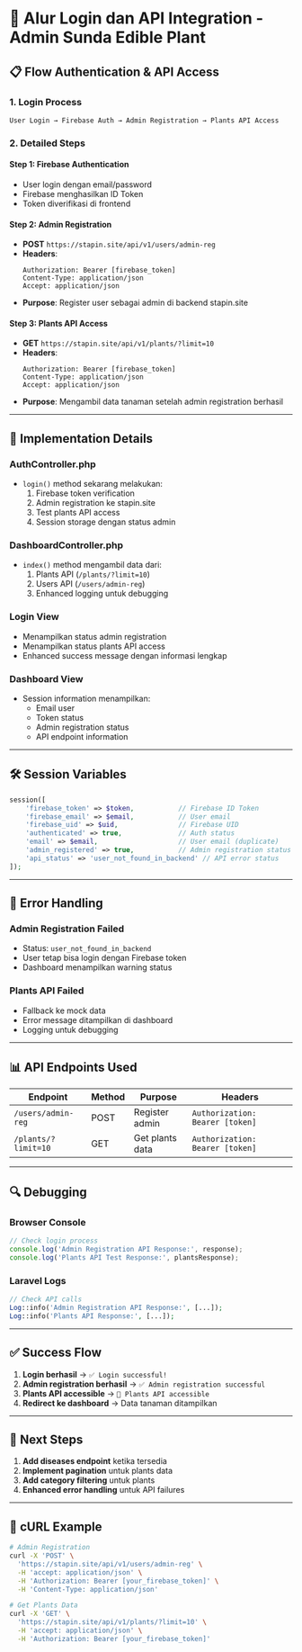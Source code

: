 # 🚀 Alur Login dan API Integration - Admin Sunda Edible Plant

## 📋 Flow Authentication & API Access

### 1. **Login Process**
```
User Login → Firebase Auth → Admin Registration → Plants API Access
```

### 2. **Detailed Steps**

#### **Step 1: Firebase Authentication**
- User login dengan email/password
- Firebase menghasilkan ID Token
- Token diverifikasi di frontend

#### **Step 2: Admin Registration**
- **POST** `https://stapin.site/api/v1/users/admin-reg`
- **Headers**: 
  ```
  Authorization: Bearer [firebase_token]
  Content-Type: application/json
  Accept: application/json
  ```
- **Purpose**: Register user sebagai admin di backend stapin.site

#### **Step 3: Plants API Access**
- **GET** `https://stapin.site/api/v1/plants/?limit=10`
- **Headers**:
  ```
  Authorization: Bearer [firebase_token]
  Content-Type: application/json
  Accept: application/json
  ```
- **Purpose**: Mengambil data tanaman setelah admin registration berhasil

---

## 🔧 Implementation Details

### **AuthController.php**
- `login()` method sekarang melakukan:
  1. Firebase token verification
  2. Admin registration ke stapin.site
  3. Test plants API access
  4. Session storage dengan status admin

### **DashboardController.php**
- `index()` method mengambil data dari:
  1. Plants API (`/plants/?limit=10`)
  2. Users API (`/users/admin-reg`)
  3. Enhanced logging untuk debugging

### **Login View**
- Menampilkan status admin registration
- Menampilkan status plants API access
- Enhanced success message dengan informasi lengkap

### **Dashboard View**
- Session information menampilkan:
  - Email user
  - Token status
  - Admin registration status
  - API endpoint information

---

## 🛠️ Session Variables

```php
session([
    'firebase_token' => $token,           // Firebase ID Token
    'firebase_email' => $email,           // User email
    'firebase_uid' => $uid,               // Firebase UID
    'authenticated' => true,              // Auth status
    'email' => $email,                    // User email (duplicate)
    'admin_registered' => true,           // Admin registration status
    'api_status' => 'user_not_found_in_backend' // API error status
]);
```

---

## 🚨 Error Handling

### **Admin Registration Failed**
- Status: `user_not_found_in_backend`
- User tetap bisa login dengan Firebase token
- Dashboard menampilkan warning status

### **Plants API Failed**
- Fallback ke mock data
- Error message ditampilkan di dashboard
- Logging untuk debugging

---

## 📊 API Endpoints Used

| Endpoint | Method | Purpose | Headers |
|----------|--------|---------|---------|
| `/users/admin-reg` | POST | Register admin | `Authorization: Bearer [token]` |
| `/plants/?limit=10` | GET | Get plants data | `Authorization: Bearer [token]` |

---

## 🔍 Debugging

### **Browser Console**
```javascript
// Check login process
console.log('Admin Registration API Response:', response);
console.log('Plants API Test Response:', plantsResponse);
```

### **Laravel Logs**
```php
// Check API calls
Log::info('Admin Registration API Response:', [...]);
Log::info('Plants API Response:', [...]);
```

---

## ✅ Success Flow

1. **Login berhasil** → `✅ Login successful!`
2. **Admin registration berhasil** → `✅ Admin registration successful`
3. **Plants API accessible** → `🌱 Plants API accessible`
4. **Redirect ke dashboard** → Data tanaman ditampilkan

---

## 🎯 Next Steps

1. **Add diseases endpoint** ketika tersedia
2. **Implement pagination** untuk plants data
3. **Add category filtering** untuk plants
4. **Enhanced error handling** untuk API failures

---

## 🔗 cURL Example

```bash
# Admin Registration
curl -X 'POST' \
  'https://stapin.site/api/v1/users/admin-reg' \
  -H 'accept: application/json' \
  -H 'Authorization: Bearer [your_firebase_token]' \
  -H 'Content-Type: application/json'

# Get Plants Data
curl -X 'GET' \
  'https://stapin.site/api/v1/plants/?limit=10' \
  -H 'accept: application/json' \
  -H 'Authorization: Bearer [your_firebase_token]'
```
